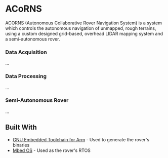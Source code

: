 # ACoRNS
ACORNS (Autonomous Collaborative Rover Navigation System) is a system which controls the autonomous navigation of unmapped, rough terrains, using a custom designed grid-based, overhead LIDAR mapping system and a semi-autonomous rover.
### Data Acquisition
...

### Data Processing
...

### Semi-Autonomous Rover
...

## Built With

* [GNU Embedded Toolchain for Arm](https://developer.arm.com/tools-and-software/open-source-software/developer-tools/gnu-toolchain/gnu-rm/downloads) - Used to generate the rover's binaries
* [Mbed OS](https://www.mbed.com/en/platform/mbed-os/) - Used as the rover's RTOS
